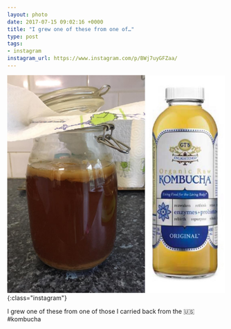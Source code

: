 ```yaml
---
layout: photo
date: 2017-07-15 09:02:16 +0000
title: "I grew one of these from one of…"
type: post
tags:
- instagram
instagram_url: https://www.instagram.com/p/BWj7uyGFZaa/
---
```


![Instagram - BWj7uyGFZaa](/img/BWj7uyGFZaa.jpg){:class="instagram"}

I grew one of these from one of those I carried back from the 🇺🇸#kombucha

